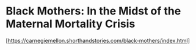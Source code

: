 # Black Mothers: In the Midst of the Maternal Mortality Crisis

[https://carnegiemellon.shorthandstories.com/black-mothers/index.html]
